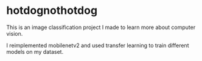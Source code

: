 # hotdognothotdog
This is an image classification project I made to learn more about computer vision.

I reimplemented mobilenetv2 and used transfer learning to train different models on my dataset.
